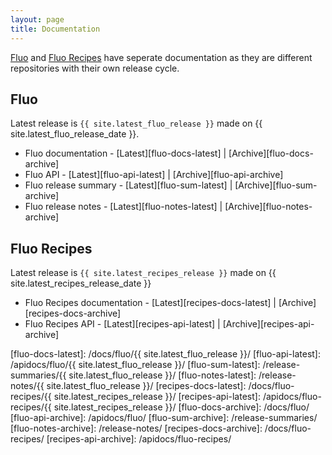 ```yaml
---
layout: page
title: Documentation
---
```


[Fluo] and [Fluo Recipes] have seperate documentation as they are different repositories with their own release cycle.

## Fluo

Latest release is `{{ site.latest_fluo_release }}` made on {{ site.latest_fluo_release_date }}.

* Fluo documentation - [Latest][fluo-docs-latest] \| [Archive][fluo-docs-archive]
* Fluo API - [Latest][fluo-api-latest] \| [Archive][fluo-api-archive]
* Fluo release summary -  [Latest][fluo-sum-latest] \| [Archive][fluo-sum-archive]
* Fluo release notes - [Latest][fluo-notes-latest] \| [Archive][fluo-notes-archive]

## Fluo Recipes

Latest release is `{{ site.latest_recipes_release }}` made on {{ site.latest_recipes_release_date }}

* Fluo Recipes documentation - [Latest][recipes-docs-latest] \| [Archive][recipes-docs-archive]
* Fluo Recipes API - [Latest][recipes-api-latest] \| [Archive][recipes-api-archive]

[Fluo]: https://github.com/apache/incubator-fluo
[Fluo Recipes]: https://github.com/apache/incubator-fluo-recipes
[fluo-docs-latest]: /docs/fluo/{{ site.latest_fluo_release }}/
[fluo-api-latest]: /apidocs/fluo/{{ site.latest_fluo_release }}/
[fluo-sum-latest]: /release-summaries/{{ site.latest_fluo_release }}/
[fluo-notes-latest]: /release-notes/{{ site.latest_fluo_release }}/
[recipes-docs-latest]: /docs/fluo-recipes/{{ site.latest_recipes_release }}/
[recipes-api-latest]: /apidocs/fluo-recipes/{{ site.latest_recipes_release }}/
[fluo-docs-archive]: /docs/fluo/
[fluo-api-archive]: /apidocs/fluo/
[fluo-sum-archive]: /release-summaries/
[fluo-notes-archive]: /release-notes/
[recipes-docs-archive]: /docs/fluo-recipes/
[recipes-api-archive]: /apidocs/fluo-recipes/
